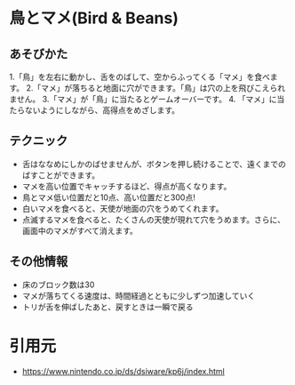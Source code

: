 
# 鳥とマメ(Bird & Beans)

## あそびかた
1.「鳥」を左右に動かし、舌をのばして、空からふってくる「マメ」を食べます。
2.「マメ」が落ちると地面に穴ができます。「鳥」は穴の上を飛びこえられません。
3.「マメ」が「鳥」に当たるとゲームオーバーです。
4. 「マメ」に当たらないようにしながら、高得点をめざします。

## テクニック
- 舌はななめにしかのばせませんが、ボタンを押し続けることで、遠くまでのばすことができます。
- マメを高い位置でキャッチするほど、得点が高くなります。
-   鳥とマメ低い位置だと10点、高い位置だと300点!
- 白いマメを食べると、天使が地面の穴をうめてくれます。
- 点滅するマメを食べると、たくさんの天使が現れて穴をうめます。さらに、画面中のマメがすべて消えます。

## その他情報
- 床のブロック数は30
- マメが落ちてくる速度は、時間経過とともに少しずつ加速していく
- トリが舌を伸ばしたあと、戻すときは一瞬で戻る

# 引用元
- https://www.nintendo.co.jp/ds/dsiware/kp6j/index.html
